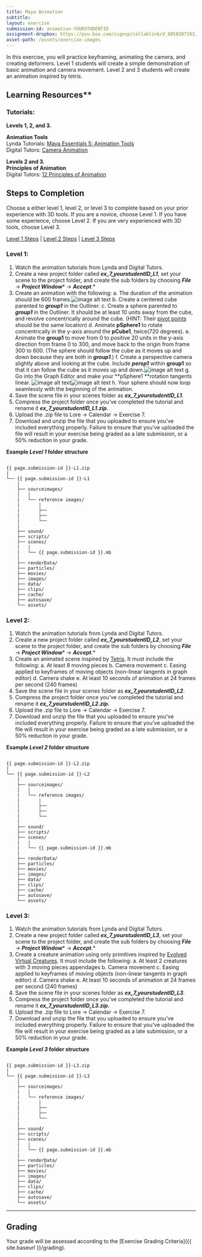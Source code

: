 ```yaml
---
title: Maya Animation
subtitle: 
layout: exercise
submission-id: animation-YOURSTUDENTID
assignment-dropbox: https://psu.box.com/signup/collablink/d_6058207193/137cca0b23bb95
asset-path: /assets/exercise-images
---
```


In this exercise, you will practice keyframing, animating the camera, and creating deformers. Level 1 students will create a simple demonstration of basic animation and camera movement. Level 2 and 3 students will create an animation inspired by tetris.

## Learning Resources**

### Tutorials:
**Levels 1, 2, and 3.**

**Animation Tools**  
Lynda Tutorials: [Maya Essentials 5: Animation Tools](http://www.lynda.com/Maya-tutorials/Maya-Essentials-5-Animation-Tools/96719-2.html)  
Digital Tutors: [Camera Animation](http://www.digitaltutors.com/11/training.php?pid=376)  

**Levels 2 and 3.**  
**Principles of Animation**  
Digital Tutors: [12 Principles of Animation](http://www.digitaltutors.com/11/training.php?pid=297)  

## Steps to Completion

Choose a either level 1, level 2, or level 3 to complete based on your prior experience with 3D tools. If you are a novice, choose Level 1. If you have some experience, choose Level 2. If you are very experienced with 3D tools, choose Level 3.

[Level 1 Steps](#level-1) | [Level 2 Steps](#level-2) | [Level 3 Steps](#level-3)

### <a name="level-1"></a>Level 1:

1. Watch the animation tutorials from Lynda and Digital Tutors.
2. Create a new project folder called **_ex_7_yourstudentID_L1_**, set your scene to the project folder, and create the sub folders by choosing **_File_** → **_Project Window_*** → ***_Accept_***.*
3. Create an animation with the following:
   a. The duration of the animation should be 600 frames.![image alt text](image_0.jpg)
   b. Create a centered cube parented to **_group1_** in the Outliner. 
   c. Create a sphere parented to **_group1_** in the Outliner. It should be at least 10 units away from the cube, and revolve concentrically around the cube. (HINT: Their [pivot points](https://vimeo.com/24713801) should be the same location)
   d. Animate **pSphere1** to rotate concentrically in the y-axis around the **pCube1**, twice(720 degrees).
   e. Animate the **group1** to move from 0 to positive 20 units in the y-axis direction from frame 0 to 300, and move back to the origin from frame 300 to 600. (The sphere should follow the cube as it moves up and down because they are both in **_group1_**.)
   f. Create a perspective camera slightly above and looking at the cube. Include **_persp1_** within **group1** so that it can follow the cube as it moves up and down.![image alt text](image_1.jpg)
   g. Go into the Graph Editor and make your  **pSphere1 **rotation tangents linear. ![image alt text](image_2.png)![image alt text](image_3.png)
   h. Your sphere should now loop seamlessly with the beginning of the animation. 
4. Save the scene file in your scenes folder as **_ex_7_yourstudentID_L1_**.
5. Compress the project folder once you’ve completed the tutorial and rename it **_ex_7_yourstudentID_L1.zip._**
6. Upload the .zip file to Lore → Calendar → Exercise 7.
7. Download and unzip the file that you uploaded to ensure you’ve included everything properly. Failure to ensure that you’ve uploaded the file will result in your exercise being graded as a late submission, or a 50% reduction in your grade.

**Example _Level 1_ folder structure**

```

{{ page.submission-id }}-L1.zip
|
└── {{ page.submission-id }}-L1
    |
    ├── sourceimages/
    |   |
    |   └── reference images/
    |       |
    |       ├── 
    |       ├── 
    |       └── 
    |
    ├── sound/
    ├── scripts/
    ├── scenes/
    |   |
    |   └── {{ page.submission-id }}.mb
    |
    ├── renderData/
    ├── particles/
    ├── movies/
    ├── images/
    ├── data/
    ├── clips/
    ├── cache/
    ├── autosave/
    └── assets/

```

### <a name="level-2"></a>Level 2:

1. Watch the animation tutorials from Lynda and Digital Tutors.
2. Create a new project folder called **_ex_7_yourstudentID_L2_**, set your scene to the project folder, and create the sub folders by choosing **_File_** → **_Project Window_*** → ***_Accept_***.*
3. Create an animated scene inspired by [Tetris](http://www.youtube.com/watch?v=qIAAmaS9n0Q). It must include the following:
   a. At least 8 moving pieces
   b. Camera movement
   c. Easing applied to keyframes of moving objects (non-linear tangents in graph editor)
   d. Camera shake
   e. At least 10 seconds of animation at 24 frames per second (240 frames)
4. Save the scene file in your scenes folder as **_ex_7_yourstudentID_L2_**.
5. Compress the project folder once you’ve completed the tutorial and rename it **_ex_7_yourstudentID_L2.zip._**
6. Upload the .zip file to Lore → Calendar → Exercise 7.
7. Download and unzip the file that you uploaded to ensure you’ve included everything properly. Failure to ensure that you’ve uploaded the file will result in your exercise being graded as a late submission, or a 50% reduction in your grade.

**Example _Level 2_ folder structure**

```

{{ page.submission-id }}-L2.zip
|
└── {{ page.submission-id }}-L2
    |
    ├── sourceimages/
    |   |
    |   └── reference images/
    |       |
    |       ├── 
    |       ├── 
    |       └── 
    |
    ├── sound/
    ├── scripts/
    ├── scenes/
    |   |
    |   └── {{ page.submission-id }}.mb
    |
    ├── renderData/
    ├── particles/
    ├── movies/
    ├── images/
    ├── data/
    ├── clips/
    ├── cache/
    ├── autosave/
    └── assets/

```

### <a name="level-3"></a>Level 3:

1. Watch the animation tutorials from Lynda and Digital Tutors.
2. Create a new project folder called **_ex_7_yourstudentID_L3_**, set your scene to the project folder, and create the sub folders by choosing **_File_** → **_Project Window_*** → ***_Accept_***.*
3. Create a creature animation using only primitives inspired by [Evolved Virtual Creatures](http://www.youtube.com/watch?v=JBgG_VSP7f8). It must include the following:
   a. At least 2 creatures with 3 moving pieces appendages
   b. Camera movement
   c. Easing applied to keyframes of moving objects (non-linear tangents in graph editor)
   d. Camera shake
   e. At least 10 seconds of animation at 24 frames per second (240 frames)
4. Save the scene file in your scenes folder as **_ex_7_yourstudentID_L3_**.
5. Compress the project folder once you’ve completed the tutorial and rename it **_ex_7_yourstudentID_L3.zip._**
6. Upload the .zip file to Lore → Calendar → Exercise 7.
7. Download and unzip the file that you uploaded to ensure you’ve included everything properly. Failure to ensure that you’ve uploaded the file will result in your exercise being graded as a late submission, or a 50% reduction in your grade.

**Example _Level 3_ folder structure**

```

{{ page.submission-id }}-L3.zip
|
└── {{ page.submission-id }}-L3
    |
    ├── sourceimages/
    |   |
    |   └── reference images/
    |       |
    |       ├── 
    |       ├── 
    |       └── 
    |
    ├── sound/
    ├── scripts/
    ├── scenes/
    |   |
    |   └── {{ page.submission-id }}.mb
    |
    ├── renderData/
    ├── particles/
    ├── movies/
    ├── images/
    ├── data/
    ├── clips/
    ├── cache/
    ├── autosave/
    └── assets/

```

* * *

## Grading
Your grade will be assessed according to the [Exercise Grading Criteria]({{ site.baseurl }}/grading). 